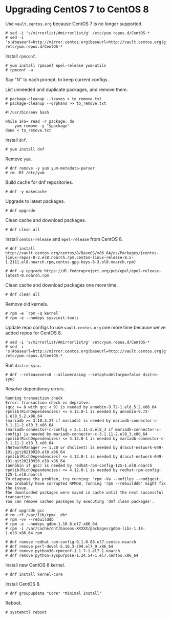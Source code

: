 # Upgrading CentOS 7 to CentOS 8
Use `vault.centos.org` because CentOS 7 is no longer supported.
```
# sed -i 's/mirrorlist/#mirrorlist/g' /etc/yum.repos.d/CentOS-*
# sed -i 's|#baseurl=http://mirror.centos.org|baseurl=http://vault.centos.org|g' /etc/yum.repos.d/CentOS-*
```
Install `rpmconf`.
```
# yum install rpmconf epel-release yum-utils
# rpmconf -a
```
Say "N" to each prompt, to keep current configs.

List unneeded and duplicate packages, and remove them.
```
# package-cleanup --leaves > to_remove.txt
# package-cleanup --orphans >> to_remove.txt

#!/usr/bin/env bash

while IFS= read -r package; do
    yum remove -y "$package"
done < to_remove.txt
```

Install `dnf`.
```
# yum install dnf
```
Remove `yum`.
```
# dnf remove -y yum yum-metadata-parser
# rm -Rf /etc/yum
```
Build cache for dnf repositories.
```
# dnf -y makecache
```
Upgrade to latest packages.
```
# dnf upgrade
```
Clean cache and download packages.
```
# dnf clean all
```
Install `centos-release` and `epel-release` from CentOS 8.
```
# dnf install http://vault.centos.org/centos/8/BaseOS/x86_64/os/Packages/{centos-linux-repos-8-3.el8.noarch.rpm,centos-linux-release-8.5-1.2111.el8.noarch.rpm,centos-gpg-keys-8-3.el8.noarch.rpm}

# dnf -y upgrade https://dl.fedoraproject.org/pub/epel/epel-release-latest-8.noarch.rpm
```
Clean cache and download packages one more time.
```
# dnf clean all
```
Remove old kernels.
```
# rpm -e `rpm -q kernel`
# rpm -e --nodeps sysvinit-tools
```
Update repo configs to use `vault.centos.org` one more time because we've added repos for CentOS 8.
```
# sed -i 's/mirrorlist/#mirrorlist/g' /etc/yum.repos.d/CentOS-*
# sed -i 's|#baseurl=http://mirror.centos.org|baseurl=http://vault.centos.org|g' /etc/yum.repos.d/CentOS-*
```
Run `distro-sync`.
```
# dnf --releasever=8 --allowerasing --setopt=deltarpm=false distro-sync
```
Resolve dependency errors.
```
Running transaction check
Error: transaction check vs depsolve:
(gcc >= 8 with gcc < 9) is needed by annobin-9.72-1.el8_5.2.x86_64
rpmlib(RichDependencies) <= 4.12.0-1 is needed by annobin-9.72-1.el8_5.2.x86_64
(mariadb >= 3:10.3.27 if mariadb) is needed by mariadb-connector-c-3.1.11-2.el8_3.x86_64
(mariadb-connector-c-config = 3.1.11-2.el8_3 if mariadb-connector-c-config) is needed by mariadb-connector-c-3.1.11-2.el8_3.x86_64
rpmlib(RichDependencies) <= 4.12.0-1 is needed by mariadb-connector-c-3.1.11-2.el8_3.x86_64
(NetworkManager >= 1.20 or dhclient) is needed by dracut-network-049-191.git20210920.el8.x86_64
rpmlib(RichDependencies) <= 4.12.0-1 is needed by dracut-network-049-191.git20210920.el8.x86_64
(annobin if gcc) is needed by redhat-rpm-config-125-1.el8.noarch
rpmlib(RichDependencies) <= 4.12.0-1 is needed by redhat-rpm-config-125-1.el8.noarch
To diagnose the problem, try running: 'rpm -Va --nofiles --nodigest'.
You probably have corrupted RPMDB, running 'rpm --rebuilddb' might fix the issue.
The downloaded packages were saved in cache until the next successful transaction.
You can remove cached packages by executing 'dnf clean packages'.

# dnf upgrade gcc
# rm -rf /var/lib/rpm/__db*
# rpm -vv --rebuilddb
# rpm -e --nodeps gdbm-1.10-8.el7.x86_64
# rpm -i /var/cache/dnf/baseos-XXXXX/packages/gdbm-libs-1.18-1.el8.x86_64.rpm

# dnf remove redhat-rpm-config-9.1.0-88.el7.centos.noarch
# dnf remove perl-devel-5.16.3-299.el7_9.x86_64
# dnf remove python36-rpmconf-1.1.7-1.el7.1.noarch
# dnf remove python-syspurpose-1.24.54-1.el7.centos.x86_64
```
Install new CentOS 8 kernel.
```
# dnf install kernel-core
```
Install CentOS 8.
```
# dnf groupupdate "Core" "Minimal Install"
```
Reboot.
```
# systemctl reboot
```

